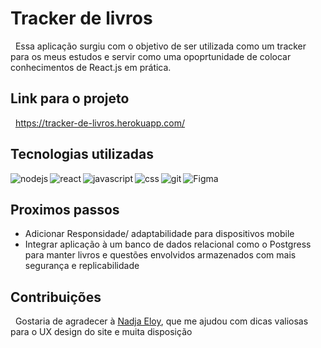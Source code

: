 # Tracker de livros

  &nbsp; Essa aplicação surgiu com o objetivo de ser utilizada como um tracker para os meus estudos e servir como uma opoprtunidade de colocar conhecimentos de React.js em prática.
## Link para o projeto
  &nbsp; https://tracker-de-livros.herokuapp.com/
  <br>
## Tecnologias utilizadas
&nbsp;
<img align="left" alt="nodejs" src="https://img.shields.io/badge/node.js%20-%2343853D.svg?&style=for-the-badge&logo=node.js&logoColor=white" />
<img align="left" alt ="react" src="https://img.shields.io/badge/React-20232A?style=for-the-badge&logo=react&logoColor=61DAFB"/>
<img align="left" alt="javascript" src="https://img.shields.io/badge/JavaScript-323330?style=for-the-badge&logo=javascript&logoColor=F7DF1E" />
<img align="left" alt="css" src="https://img.shields.io/badge/CSS3-1572B6?style=for-the-badge&logo=css3&logoColor=white" />
<img align="left" alt="git" src="https://img.shields.io/badge/Git-F05032?style=for-the-badge&logo=git&logoColor=white" />
<img align="left" alt="Figma" src="https://img.shields.io/badge/Figma-F24E1E?style=for-the-badge&logo=figma&logoColor=white" />
<br>

## Proximos passos
 <ul>
  <li>Adicionar Responsidade/ adaptabilidade para dispositivos mobile</li>
  <li>Integrar aplicação à um banco de dados relacional como o Postgress para manter livros e questões envolvidos armazenados com mais segurança e replicabilidade</li>  
 </ul>

## Contribuições
 &nbsp; Gostaria de agradecer à <a href ="https://www.linkedin.com/in/nadja-engenheiradeproducao">Nadja Eloy</a>, que me ajudou com dicas valiosas para o UX design do site e muita disposição
